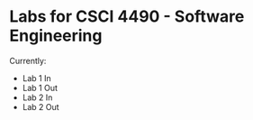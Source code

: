 # Labs for CSCI 4490 - Software Engineering
 
Currently:

* Lab 1 In
* Lab 1 Out
* Lab 2 In
* Lab 2 Out